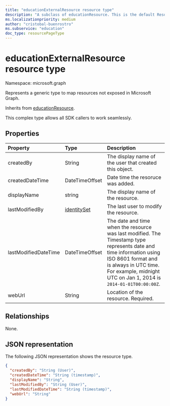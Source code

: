 ```yaml
---
title: "educationExternalResource resource type"
description: "A subclass of educationResource. This is the default Resource type assignments service use to map all those resources we don't expose to graph. This allows all SDK callers to work seamlessly."
ms.localizationpriority: medium
author: "cristobal-buenrostro"
ms.subservice: "education"
doc_type: resourcePageType
---
```


# educationExternalResource resource type

Namespace: microsoft.graph

Represents a generic type to map resources not exposed in Microsoft Graph.

Inherits from [educationResource](educationresource.md).

This complex type allows all SDK callers to work seamlessly.

## Properties
| Property	   | Type	|Description|
|:---------------|:--------|:----------|
|createdBy|String|The display name of the user that created this object.|
|createdDateTime|DateTimeOffset|Date time the resoruce was added.|
|displayName|string|The display name of the resource.|
|lastModifiedBy|[identitySet](identityset.md)|The last user to modify the resource.|
|lastModifiedDateTime|DateTimeOffset|The date and time when the resource was last modified. The Timestamp type represents date and time information using ISO 8601 format and is always in UTC time. For example, midnight UTC on Jan 1, 2014 is `2014-01-01T00:00:00Z`.|
|webUrl|String|Location of the resource. Required.|

## Relationships

None.

## JSON representation

The following JSON representation shows the resource type.
<!-- {
  "blockType": "resource",
  "optionalProperties": [
  ],
  "@odata.type": "microsoft.graph.educationExternalResource"
}-->

```json
{
  "createdBy": "String (User)",
  "createdDateTime": "String (timestamp)",
  "displayName": "String",
  "lastModifiedBy": "String (User)",
  "lastModifiedDateTime": "String (timestamp)",
  "webUrl": "String"
}

```

<!-- uuid: 8fcb5dbc-d5aa-4681-8e31-b001d5168d79
2021-09-21 14:57:30 UTC -->
<!--
{
  "type": "#page.annotation",
  "description": "educationExternalResource resource",
  "keywords": "",
  "section": "documentation",
  "tocPath": "",
  "suppressions": []
}
-->
